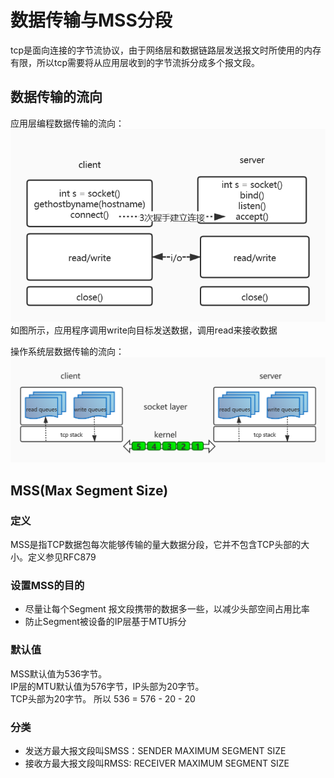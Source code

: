 # 数据传输与MSS分段

tcp是面向连接的字节流协议，由于网络层和数据链路层发送报文时所使用的内存有限，所以tcp需要将从应用层收到的字节流拆分成多个报文段。

## 数据传输的流向

应用层编程数据传输的流向：  
![应用层传输流向](/imgs/network/tcp/tcp-application-transmission.png)
如图所示，应用程序调用write向目标发送数据，调用read来接收数据  

操作系统层数据传输的流向：  
![系统层传输流向](/imgs/network/tcp/tcp-system-transmission.png)

## MSS(Max Segment Size)

### 定义 
MSS是指TCP数据包每次能够传输的量大数据分段，它并不包含TCP头部的大小。定义参见RFC879

### 设置MSS的目的
* 尽量让每个Segment 报文段携带的数据多一些，以减少头部空间占用比率
* 防止Segment被设备的IP层基于MTU拆分

### 默认值

MSS默认值为536字节。  
IP层的MTU默认值为576字节，IP头部为20字节。  
TCP头部为20字节。
所以 536 = 576 - 20 - 20

### 分类
* 发送方最大报文段叫SMSS：SENDER MAXIMUM SEGMENT SIZE
* 接收方最大报文段叫RMSS: RECEIVER MAXIMUM SEGMENT SIZE 